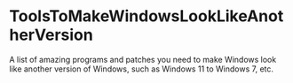 # ToolsToMakeWindowsLookLikeAnotherVersion
A list of amazing programs and patches you need to make Windows look like another version of Windows, such as Windows 11 to Windows 7, etc.
